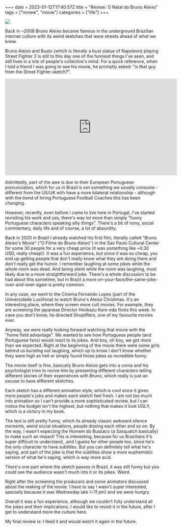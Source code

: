 +++ 
date = 2023-01-12T17:40:57Z
title = "Review: O Natal do Bruno Aleixo"
tags = ["review", "movie"]
categories = ["life"]
+++

<img src="../O-NATAL-DO-BRUNO-ALEIXO.jpg" style="max-width: 300px">

Back in ~2008 Bruno Aleixo became famous in the underground Brazilian internet culture with its weird sketches that were streets ahead of what we knew.

Bruno Aleixo and Busto (which is literally a bust statue of Napoleon) playing Street Fighter 2 is still to this day one of the funniest things I've seen, and still lives in a lots of people's collective's mind. For a quick reference, when I told a friend I was going to see his movie, he promptly asked: "is that guy from the Street Fighter sketch?".

<iframe width="560" height="315" src="https://www.youtube.com/embed/JubEMtbwiMk" title="YouTube video player" frameborder="0" allow="accelerometer; autoplay; clipboard-write; encrypted-media; gyroscope; picture-in-picture; web-share" allowfullscreen></iframe>

Admittedly, part of the awe is due to their European Portuguese pronunciation, which for us in Brazil is not something we usually consume - different from the US/UK with have a more bilateral relationship - although with the trend of hiring Portuguese Football Coaches this has been changing.

However, recently, even before I came to live here in Portugal, I've started revisiting his work and yes, there's way lot more than simply "funny Portuguese characters speaking silly things". There's a bit of irony, social commentary, daily life and of course, a lot of absurdity.

Back in 2020 in Brazil I already watched his first film, literally called "Bruno Aleixo's Movie" ("O Filme do Bruno Aleixo") in the Sao Paulo Cultural Center for some 30 people for a very cheap price (it was something like ~0.30 USD, really cheap!). It was a fun experience, but since it was so cheap, you end up getting people that don't really know what they are doing there and don't really get the humor. I remember laughing at some jokes while the whole room was dead. And being silent while the room was laughing, most likely due to a more straightforward joke. There's a whole discussion to be had about this sometime, but in Brazil a more on-your-face/the-same-joke-over-and-over-again is pretty common.

In any case, we went to the Cinema Fernando Lopes (part of the Universidade Lusófona) to watch Bruno's Aleixo Christmas. It's an interesting place, where they screen more cult movies. For example, they are screening the japanese Director Hirokazu Kore-eda flicks this week. In case you don't know, he directed Shoplifters, one of my favourite movies ever.

Anyway, we were really looking forward watching that movie with the "home field advantage". We wanted to see how Portuguese people (and Portuguese fans) would react to its jokes. And boy, oh boy, we got more than we expected. Right at the beginning of the movie there were some girls behind us bursting out laughing, which up to know I don't know whether they were high as hell or simply found those jokes so incredible funny.

The movie itself is fine, basically Bruno Aleixo gets into a coma and his psychologist tries to revive him by presenting different characters telling different stories of their experiences with Bruno, which really is just an excuse to have different sketches.

Each sketch has a different animation style, which is cool since it gives more people's jobs and makes each sketch feel fresh. I am not too much into animation so I can't provide a more sophisticated review, but I can notice the budget isn't the highest, but nothing that makes it look UGLY, which is a victory in my book.

The text is still pretty funny, which its already classic awkward silence moments, weird social situations, people dissing each other and so on. By the way, I wasn't expecting the Homem do Bussaco (a Sasquatch basically) to make such an impact! This is interesting, because for us Brazilians it's super difficult to understand, ,and I guess for other people too, since he's the only character to have subtitles. But you can definitely tell what he's saying, and part of the joke is that the subtitles show a more euphemistic version of what he's saying, which is way more acid.

There's one part where the sketch passes in Brazil, it was still funny but you could see the audience wasn't much into it or its jokes. Weird.

Right after the screening the producers and some animators discussed about the making of the movie. I have to say I wasn't super interested, specially because it was Wednesday late (~11 pm) and we were hungry.

Overall it was a fun experience, although we couldn't fully understand all the jokes and their implications. I would like to revisit it in the future, after I get to understand more the culture here.

My final review is: I liked it and would watch it again in the future.
